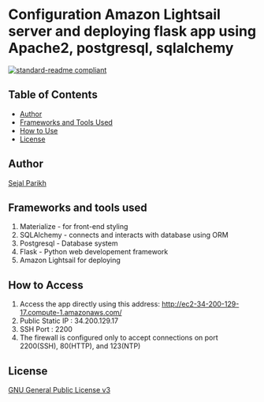 # Configuration Amazon Lightsail server and deploying flask app using Apache2, postgresql, sqlalchemy

[![standard-readme compliant](https://img.shields.io/badge/readme%20style-standard-brightgreen.svg?style=flat-square)](https://github.com/RichardLitt/standard-readme)

## Table of Contents
- [Author](#author)
- [Frameworks and Tools Used](#frameworks-and-tools-used)
- [How to Use](#how-to-use)
- [License](#license)

## Author
[Sejal Parikh](https://in.linkedin.com/in/sejalparikh)

## Frameworks and tools used
1. Materialize - for front-end styling
2. SQLAlchemy - connects and interacts with database using ORM
3. Postgresql - Database system
4. Flask - Python web developement framework
5. Amazon Lightsail for deploying

## How to Access
1. Access the app directly using this address: http://ec2-34-200-129-17.compute-1.amazonaws.com/
2. Public Static IP : 34.200.129.17
3. SSH Port : 2200
4. The firewall is configured only to accept connections on port 2200(SSH), 80(HTTP), and 123(NTP)

## License
[GNU General Public License v3](../LICENSE)
